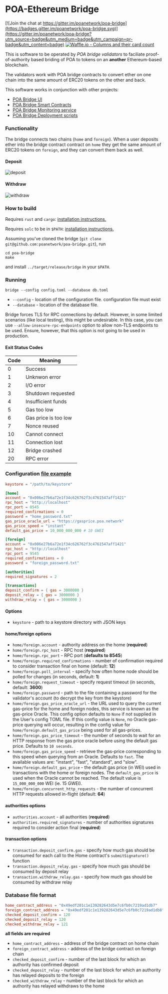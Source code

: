 # POA-Ethereum Bridge

[![Join the chat at https://gitter.im/poanetwork/poa-bridge](https://badges.gitter.im/poanetwork/poa-bridge.svg)](https://gitter.im/poanetwork/poa-bridge?utm_source=badge&utm_medium=badge&utm_campaign=pr-badge&utm_content=badge)
[![Waffle.io - Columns and their card count](https://badge.waffle.io/poanetwork/poa-bridge.svg?columns=all)](https://waffle.io/poanetwork/poa-bridge)

This is software to be operated by *POA bridge validators* to faciliate proof-of-authority
based briding of POA to tokens on an **another** Ethereum-based blockchain.

The validators work with POA bridge contracts to convert ether on one chain into the same
amount of ERC20 tokens on the other and back.

This software works in conjunction with other projects:

* [POA Bridge UI](https://github.com/poanetwork/bridge-ui)
* [POA Bridge Smart Contracts](https://github.com/poanetwork/poa-bridge-contracts)
* [POA Bridge Monitoring service](https://github.com/poanetwork/bridge-monitor)
* [POA Bridge Deployment scripts](https://github.com/poanetwork/deployment-bridge)

### Functionality

The bridge connects two chains (`home` and `foreign`). When a user deposits ether into the
bridge contract contract on `home` they get the same amount of ERC20 tokens on `foreign`,
and they can convert them back as well.

#### Deposit

![deposit](./res/deposit.png)

#### Withdraw

![withdraw](./res/withdraw.png)

### How to build 

Requires `rust` and `cargo`: [installation instructions.](https://www.rust-lang.org/en-US/install.html)

Requires `solc` to be in `$PATH`: [installation instructions.](https://solidity.readthedocs.io/en/develop/installing-solidity.html)

Assuming you've cloned the bridge (`git clone git@github.com:poanetwork/poa-bridge.git`), run

```
cd poa-bridge
make
```

and install `../target/release/bridge` in your `$PATH`.

### Running

```
bridge --config config.toml --database db.toml
```

- `--config` - location of the configuration file. configuration file must exist
- `--database` - location of the database file.

Bridge forces TLS for RPC connections by default. However, in some limited scenarios (like local testing),
this might be undesirable. In this case, you can use `--allow-insecure-rpc-endpoints` option to allow non-TLS
endpoints to be used. Ensure, however, that this option is not going to be used in production.

#### Exit Status Codes

| Code | Meaning              |
|------|----------------------|
|    0 | Success              |
|    1 | Unknwon error        |
|    2 | I/O error            |
|    3 | Shutdown requested   |
|    4 | Insufficient funds   |
|    5 | Gas too low          |
|    6 | Gas price is too low |
|    7 | Nonce reused         |
|   10 | Cannot connect       |
|   11 | Connection lost      |
|   12 | Bridge crashed       |
|   20 | RPC error            |

### Configuration [file example](./examples/config.toml)

```toml
keystore = "/path/to/keystore"

[home]
account = "0x006e27b6a72e1f34c626762f3c4761547aff1421"
rpc_host = "http://localhost"
rpc_port = 8545
required_confirmations = 0
password = "home_password.txt"
gas_price_oracle_url = "https://gasprice.poa.network"
gas_price_speed = "instant"
default_gas_price = 10_000_000_000 # 10 GWEI

[foreign]
account = "0x006e27b6a72e1f34c626762f3c4761547aff1421"
rpc_host = "http://localhost"
rpc_port = 9545
required_confirmations = 0
password = "foreign_password.txt"

[authorities]
required_signatures = 2

[transactions]
deposit_confirm = { gas = 3000000 }
deposit_relay = { gas = 3000000 }
withdraw_relay = { gas = 3000000 }
```

#### Options

- `keystore` - path to a keystore directory with JSON keys  

#### home/foreign options

- `home/foreign.account` - authority address on the home (**required**)
- `home/foreign.rpc_host` - RPC host (**required**)
- `home/foreign.rpc_port` - RPC port (**defaults to 8545**)
- `home/foreign.required_confirmations` - number of confirmation required to consider transaction final on home (default: **12**)
- `home/foreign.poll_interval` - specify how often home node should be polled for changes (in seconds, default: **1**)
- `home/foreign.request_timeout` - specify request timeout (in seconds, default: **3600**)
- `home/foreign.password` - path to the file containing a password for the validator's account (to decrypt the key from the keystore)
- `home/foreign.gas_price_oracle_url` - the URL used to query the current gas-price for the home and foreign nodes, this service is known as the gas-price Oracle. This config option defaults to `None` if not supplied in the User's config TOML file. If this config value is `None`, no Oracle gas-price querying will occur, resulting in the config value for `home/foreign.default_gas_price` being used for all gas-prices.
- `home/foreign.gas_price_timeout` - the number of seconds to wait for an HTTP response from the gas price oracle before using the default gas price. Defaults to `10 seconds`.
- `home/foreign.gas_price_speed` - retrieve the gas-price corresponding to this speed when querying from an Oracle. Defaults to `fast`. The available values are: "instant", "fast", "standard", and "slow".
- `home/foreign.default_gas_price` - the default gas price (in WEI) used in transactions with the home or foreign nodes. The `default_gas_price` is used when the Oracle cannot be reached. The default value is `15_000_000_000` WEI (ie. 15 GWEI).
- `home/foreign.concurrent_http_requests` - the number of concurrent HTTP requests allowed in-flight (default: **64**)

#### authorities options

- `authorities.account` - all authorities (**required**)
- `authorities.required_signatures` - number of authorities signatures required to consider action final (**required**)

#### transaction options

- `transaction.deposit_confirm.gas` - specify how much gas should be consumed for each call to the Home contract's `submitSignature()` function
- `transaction.deposit_relay.gas` - specify how much gas should be consumed by deposit relay
- `transaction.withdraw_relay.gas` - specify how much gas should be consumed by withdraw relay

### Database file format

```toml
home_contract_address = "0x49edf201c1e139282643d5e7c6fb0c7219ad1db7"
foreign_contract_address = "0x49edf201c1e139282643d5e7c6fb0c7219ad1db8"
checked_deposit_confirm = 120
checked_deposit_relay = 120
checked_withdraw_relay = 121
```

**all fields are required**

- `home_contract_address` - address of the bridge contract on home chain
- `foreign_contract_address` - address of the bridge contract on foreign chain
- `checked_deposit_confirm` - number of the last block for which an authority has confirmed deposit
- `checked_deposit_relay` - number of the last block for which an authority has relayed deposits to the foreign
- `checked_withdraw_relay` - number of the last block for which an authority has relayed withdraws to the home
